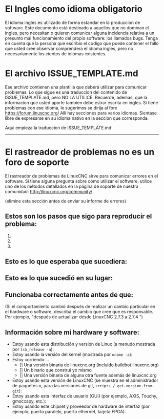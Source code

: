 # El Ingles como idioma obligatorio

El idioma ingles es utilizado de forma estandar en la produccion de software. Este documento está destinado a aquellos que no dominan el ingles, pero necesitan o quieren comunicar alguna incidencia relativa a un presunto mal funcionamiento del propio software: los llamados bugs.
Tenga en cuenta que la persona que escribio el codigo que puede contener el fallo que usted cree observar comprendera el idioma ingles, pero no necesariamente los cientos de idiomas existentes.

# El archivo ISSUE_TEMPLATE.md

Ese archivo contienen una plantilla que deberá utilizar para comunicar problemas.
Lo que sigue es una traduccion del contenido de ISSUE_TEMPLATE.md, pero NO LA UTILICE.
Recuerde, ademas, que la informacion que usted aporte tambien debe estrar escrita en ingles.
Si tiene problemas con ese idioma, le sugerimos se dirija al foro https://forum.linuxcnc.org/
Alli hay secciones para varios idiomas. Sientase libre de expresarse en su idioma nativo en la seccion que corresponda.

Aqui empieza la traduccion de ISSUE_TEMPLATE.md

-----------------------------------------------------------------------------------------

# El rastreador de problemas no es un foro de soporte

El rastreador de problemas de LinuxCNC sirve para comunicar errores en el software.
Si tiene alguna pregunta sobre cómo utilizar el software, utilice uno de los métodos detallados en la página de soporte de nuestra comunidad: http://linuxcnc.org/community/

(elimine esta sección antes de enviar su informe de errores)

## Estos son los pasos que sigo para reproducir el problema:

 1.
 2.
 3.

## Esto es lo que esperaba que sucediera:

## Esto es lo que sucedió en su lugar:

## Funcionaba correctamente antes de que:
(Si el comportamiento cambió después de realizar un cambio particular en el hardware o
software, describa el cambio que cree que es responsable. Por ejemplo, "después de actualizar
desde LinuxCNC 2.7.3 a 2.7.4 ")

## Información sobre mi hardware y software:

 * Estoy usando esta distribución y versión de Linux (a menudo mostrada por `lsb_release -a`):
 * Estoy usando la versión del kernel (mostrada por `uname -a`):
 * Estoy corriendo ...
   * [] Una versión binaria de linuxcnc.org (incluido buildbot.linuxcnc.org)
   * [] Un binario que construí yo mismo
   * [] Una versión binaria de alguna otra fuente además de linuxcnc.org
 * Estoy usando esta versión de LinuxCNC (se muestra en el administrador de paquetes o, para las versiones de git, `scripts / get-version-from-git`):
 * Estoy usando esta interfaz de usuario (GUI) (por ejemplo, AXIS, Touchy, gmoccapy, etc.):
 * Estoy usando este chipset y proveedor de hardware de interfaz (por ejemplo, puerto paralelo, puerto ethernet, tarjeta FPGA):
 
